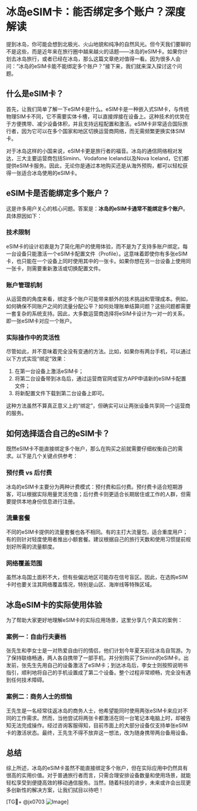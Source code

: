 # 冰岛eSIM卡：能否绑定多个账户？深度解读

提到冰岛，你可能会想到北极光、火山地貌和纯净的自然风光。但今天我们要聊的不是这些，而是近年来在旅行圈中越来越火的话题——冰岛的eSIM卡。如果你计划去冰岛旅行，或者已经在冰岛，那么这篇文章绝对值得一看。因为很多人会问：“冰岛的eSIM卡能不能绑定多个账户？”接下来，我们就来深入探讨这个问题。

## 什么是eSIM卡？

首先，让我们简单了解一下eSIM卡是什么。eSIM卡是一种嵌入式SIM卡，与传统物理SIM卡不同，它不需要实体卡槽，可以直接焊接在设备上。这种技术的优势在于方便携带、减少设备体积，并且支持远程配置和激活。eSIM卡非常适合国际旅行者，因为它可以在多个国家和地区切换运营商网络，而无需频繁更换实体SIM卡。

对于冰岛这样的小国来说，eSIM卡更是旅行者的福音。冰岛的通信网络相对发达，三大主要运营商包括Siminn、Vodafone Iceland以及Nova Iceland，它们都提供eSIM卡服务。因此，无论你是通过本地购买还是从海外预购，都可以轻松获得一张适合冰岛使用的eSIM卡。

## eSIM卡是否能绑定多个账户？

这是许多用户关心的核心问题。答案是：**冰岛的eSIM卡通常不能绑定多个账户**。具体原因如下：

### 技术限制
eSIM卡的设计初衷是为了简化用户的使用体验，而不是为了支持多账户绑定。每一台设备只能激活一个eSIM卡配置文件（Profile）。这意味着即使你有多张eSIM卡，也只能在一个设备上同时使用其中的一张卡。如果你想在另一台设备上使用同一张卡，则需要重新激活或切换配置文件。

### 账户管理机制
从运营商的角度来看，绑定多个账户可能带来额外的技术挑战和管理成本。例如，如何确保不同账户之间的流量分配公平？如何处理账单结算问题？这些问题都需要一套复杂的系统支持。因此，大多数运营商选择将eSIM卡设计为一对一的关系，即一张eSIM卡对应一个账户。

### 实际操作中的灵活性
尽管如此，并不意味着完全没有变通的方法。比如，如果你有两台手机，可以通过以下方式实现“绑定”效果：
1. 在第一台设备上激活eSIM卡；
2. 将第二台设备带到冰岛后，通过运营商官网或官方APP申请新的eSIM卡配置文件；
3. 将新配置文件下载到第二台设备上即可。

这种方法虽然不算真正意义上的“绑定”，但确实可以让两张设备共享同一个运营商的服务。

## 如何选择适合自己的eSIM卡？

既然eSIM卡不能直接绑定多个账户，那么在购买之前就需要仔细权衡自己的需求。以下是几个关键点供参考：

### 预付费 vs 后付费
冰岛的eSIM卡主要分为两种计费模式：预付费和后付费。预付费卡适合短期游客，可以根据实际用量灵活充值；后付费卡则更适合长期居住或工作的人群，但需要提供本地身份信息进行注册。

### 流量套餐
不同的eSIM卡提供的流量套餐也各不相同。有的主打大流量包，适合重度用户；有的则针对轻度使用者推出小额套餐。建议根据自己的旅行天数和使用习惯提前规划好所需的流量额度。

### 网络覆盖范围
虽然冰岛国土面积不大，但有些偏远地区可能存在信号盲区。因此，在选购eSIM卡时也要关注其网络覆盖情况，特别是山区、海岸线等特殊区域。

## 冰岛eSIM卡的实际使用体验

为了帮助大家更好地理解eSIM卡的实际应用场景，这里分享几个真实的案例：

### 案例一：自由行夫妻档
张先生和李女士是一对热爱自由行的情侣，他们计划今年夏天前往冰岛自驾游。为了保持联络畅通，两人各自携带了一部手机，并分别购买了Siminn的eSIM卡。出发前，张先生先用自己的设备激活了eSIM卡；到达冰岛后，李女士则按照说明书指引，顺利地将自己的手机设置成了第二个设备。整个过程非常顺畅，完全没有遇到任何技术障碍。

### 案例二：商务人士的烦恼
王先生是一名经常往返冰岛的商务人士，他希望能同时使用两张eSIM卡来应对不同的工作需求。然而，当他尝试将两张卡都激活在同一台笔记本电脑上时，却被告知无法完成操作。经过咨询客服得知，目前市面上的大部分设备仅支持单张eSIM卡的激活状态。最终，王先生不得不放弃这一想法，改为随身携带两台备用设备。

## 总结

综上所述，冰岛的eSIM卡虽然不能直接绑定多个账户，但在实际应用中仍然具有很高的实用价值。对于普通旅行者而言，只需合理安排设备数量和使用场景，就能轻松享受到便捷高效的移动通信服务。当然，随着科技的进步，未来或许会出现更多创新性的解决方案，让我们拭目以待吧！

[TG💪+ @jx0703 ![Image](https://github.com/user-attachments/assets/dbca1d08-cadb-493c-b0ec-ad6f7a83f270)]